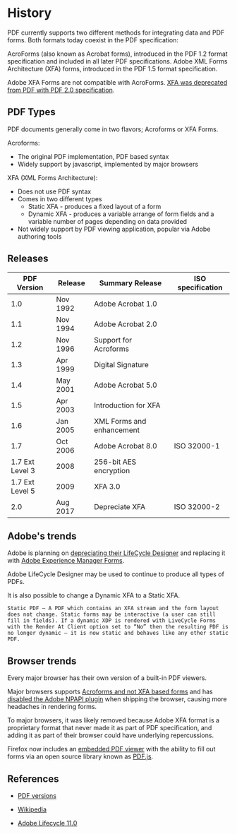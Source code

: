 # History

PDF currently supports two different methods for integrating data and PDF forms.
Both formats today coexist in the PDF specification:

AcroForms (also known as Acrobat forms), introduced in the PDF 1.2 format specification and included in all later PDF specifications. Adobe XML Forms Architecture (XFA) forms, introduced in the PDF 1.5 format specification.

Adobe XFA Forms are not compatible with AcroForms. [XFA was deprecated from PDF with PDF 2.0 specification](https://www.pdflib.com/pdf-knowledge-base/pdf-20/deprecated-features/).

## PDF Types

PDF documents generally come in two flavors; Acroforms or XFA Forms.

Acroforms:

- The original PDF implementation, PDF based syntax
- Widely support by javascript, implemented by major browsers

XFA (XML Forms Architecture):

- Does not use PDF syntax
- Comes in two different types
  - Static XFA - produces a fixed layout of a form
  - Dynamic XFA - produces a variable arrange of form fields and a variable number of pages depending on data provided
- Not widely support by PDF viewing application, popular via Adobe authoring tools

## Releases

| PDF Version     | Release  | Summary Release           | ISO specification |
| --------------- | -------- | ------------------------- | ----------------- |
| 1.0             | Nov 1992 | Adobe Acrobat 1.0         |                   |
| 1.1             | Nov 1994 | Adobe Acrobat 2.0         |                   |
| 1.2             | Nov 1996 | Support for Acroforms     |                   |
| 1.3             | Apr 1999 | Digital Signature         |                   |
| 1.4             | May 2001 | Adobe Acrobat 5.0         |                   |
| 1.5             | Apr 2003 | Introduction for XFA      |                   |
| 1.6             | Jan 2005 | XML Forms and enhancement |                   |
| 1.7             | Oct 2006 | Adobe Acrobat 8.0         | ISO 32000-1       |
| 1.7 Ext Level 3 | 2008     | 256-bit AES encryption    |                   |
| 1.7 Ext Level 5 | 2009     | XFA 3.0                   |                   |
| 2.0             | Aug 2017 | Depreciate XFA            | ISO 32000-2       |

## Adobe's trends

Adobe is planning on [depreciating their LifeCycle Designer](https://helpx.adobe.com/support/adobe-livecycle-end-of-core-support.html) and replacing it with [Adobe Experience Manager Forms](https://www.adobe.com/marketing/experience-manager-forms.html).

Adobe LifeCycle Designer may be used to continue to produce all types of PDFs.

It is also possible to change a Dynamic XFA to a Static XFA.

```
Static PDF – A PDF which contains an XFA stream and the form layout does not change. Static forms may be interactive (a user can still fill in fields). If a dynamic XDP is rendered with LiveCycle Forms with the Render At Client option set to “No” then the resulting PDF is no longer dynamic – it is now static and behaves like any other static PDF.
```

## Browser trends

Every major browser has their own version of a built-in PDF viewers.

Major browsers supports [Acroforms and not XFA based forms](https://helpx.adobe.com/livecycle/kb/xfa-forms-firefox-chrome.html) and has [disabled the Adobe NPAPI plugin](https://helpx.adobe.com/aem-forms/kb/discontinuation-of-npapi-plugins-impact-on-aem-forms.html) when shipping the browser, causing more headaches in rendering forms.

To major browsers, it was likely removed because Adobe XFA format is a proprietary format that never made it as part of PDF specification, and adding it as part of their browser could have underlying repercussions.

Firefox now includes an [embedded PDF viewer](https://support.mozilla.org/en-US/kb/view-pdf-files-firefox-or-choose-another-viewer) with the ability to fill out forms via an open source library known as [PDF.js](https://mozilla.github.io/pdf.js/).

## References

- [PDF versions](https://www.prepressure.com/pdf/basics/version)

- [Wikipedia](https://en.wikipedia.org/wiki/PDF)

- [Adobe Lifecycle 11.0](https://help.adobe.com/en_US/livecycle/11.0/ddxRef.pdf)

